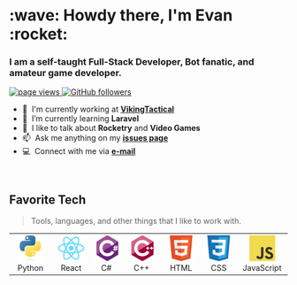 <h1 align="left" id="vikingiwan-title">:wave: Howdy there, I'm Evan :rocket:</h1>
<h3 align="left">I am a self-taught Full-Stack Developer, Bot fanatic, and amateur game developer.</h3>

<p align="left">
  <a href="https://github.com/vikingiwan/vikingiwan">
    <img src="https://komarev.com/ghpvc/?username=vikingiwan" alt="page views" />
  </a>
  <a href="https://github.com/vikingiwan?tab=followers">
    <img alt="GitHub followers" src="https://img.shields.io/github/followers/vikingiwan?color=green&logo=github">
  </a>
</p>

- :office: &nbsp;I'm currently working at **[VikingTactical]**
- :seedling: &nbsp;I’m currently learning **Laravel**
- :speech_balloon: &nbsp;I like to talk about **Rocketry** and **Video Games**
- :mailbox: &nbsp;Ask me anything on my **[issues page]**
- :computer: &nbsp;Connect with me via **[e-mail]**

<br>

<h2 align="left" id="vikingiwan-tech">Favorite Tech</h2>

> Tools, languages, and other things that I like to work with.

<table>
  <tr>
    <td align="center" width="96">
      <a href="#vikingiwan-tech">
        <img src="./img/python-original.svg" width="48" height="48" alt="Python" />
      </a>
      <br>Python
    </td>
    <td align="center" width="96">
      <a href="#vikingiwan-tech" >
        <img src="./img/react-original.svg" width="48" height="48" alt="React" />
      </a>
      <br>React
    </td>
    <td align="center" width="96">
      <a href="#vikingiwan-tech">
        <img src="./img/csharp-original.svg" width="48" height="48" alt="C#" />
      </a>
      <br>C#&nbsp;
    </td>
    <td align="center" width="96">
      <a href="#vikingiwan-tech">
        <img src="./img/cplusplus-original.svg" width="48" height="48" alt="C++" />
      </a>
      <br>C++&nbsp;
    </td>
    <td align="center" width="96">
      <a href="#vikingiwan-tech">
        <img src="./img/html5-original.svg" width="48" height="48" alt="HTML5" />
      </a>
      <br>HTML
    </td>
    <td align="center" width="96">
      <a href="#vikingiwan-tech">
        <img src="./img/css3-original.svg" width="48" height="48" alt="CSS" />
      </a>
      <br>CSS
    </td>
    <td align="center" width="96">
      <a href="#vikingiwan-tech">
        <img src="./img/javascript-original.svg" width="48" height="48" alt="JavaScript" />
      </a>
      <br>JavaScript
    </td>
  </tr>
</table>

<!-- links -->

[vikingtactical]: https://vikingtactical.us "VikingTactical"
[issues page]: https://github.com/vikingiwan/vikingiwan/issues "vikingiwan/issues"
[e-mail]: mailto://vikingiwan@pm.me "vikingiwan@pm.me Email"
